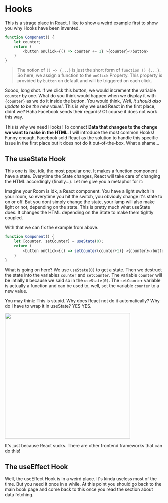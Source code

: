 # Hooks

This is a strage place in React. I like to show a weird example first to show
you why Hooks have been invented. 

```javascript
function Component() {
    let counter;
    return (
        <button onClick={() => counter += 1} >{counter}</button>
    )
}
```

> The notion of `() => {...}` is just the short form of `function () {...}`. So
here, we assign a function to the `onClick` Property. This property is provided
by `button` on default and will be triggered on each click.

Soooo, long shot. If we click this button, we would increment the variable
`counter` by one. What do you think would happen when we display it with
`{counter}` as we do it inside the button. You would think, *Well, it should
also update to be the new value!*. This is why we used React in the first
place, didnt we? Haha Facebook sends their regards! Of course it does not work
this way.

This is why we need Hooks! To connect **Data that changes to the change we want
to make in the HTML**. I will introduce the most common Hooks! Funny enough,
Facebook sold React as the solution to handle this specific issue in the first
place but it does not do it out-of-the-box. What a shame...

## The useState Hook

This one is like, idk, the most popular one. It makes a function component have
a state. Everytime the State changes, React will take care of changing the HTML
accordingly (finally...). Let me give you a metaphor for it: 

Imagine your Room is idk, a React component. You have a light switch in your
room, so everytime you hit the switch, you obviouly change it's state to on or
off. But you dont simply change the state, your lamp will also make light or
not, depending on the state. This is pretty much what useState does. It changes
the HTML depending on the State to make them tightly coupled.

With that we can fix the example from above.

```javascript
function Component() {
    let [counter, setCounter] = useState(0);
    return (
        <button onClick={() => setCounter(counter+1)} >{counter}</button>
    )
}
```

What is going on here? We use `useState(0)` to get a state. Then we destruct the
state into the variables `counter` and `setCounter`. The variable `counter` will
be intially `0` because we said so in the `useState(0)`. The `setCounter`
variable is actually a function and can be used to, well, set the variable
`counter` to a new value. 

You may think: This is stupid. Why does React not do it automatically? Why do I
have to wrap it in useState? YES YES. 

<img src="https://i.imgflip.com/77dy2s.jpg" width="400"/>

It's just because React sucks. There are other frontend frameworks that can do
this!

## The useEffect Hook

Well, the useEffect Hook is in a weird place. It's kinda useless most of the
time.  But you need it once in a while. At this point you should go back to the
main book page and come back to this once you read the section about data
fetching. 